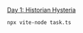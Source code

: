 [Day 1: Historian Hysteria](https://adventofcode.com/2024/day/1 "Day 1: Historian Hysteria")

```shell
npx vite-node task.ts
```
